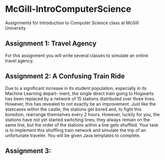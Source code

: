 # McGill-IntroComputerScience
Assignments for Introduction to Computer Science class at McGill University

## Assignment 1: Travel Agency
For this assignment you will write several classes to simulate an online travel agency.

## Assignment 2: A Confusing Train Ride
Due to a significant increase in its student population, especially in its Machine Learning depart-
ment, the single direct train going to Hogwarts has been replaced by a network of 15 stations
distributed over three lines. However, this has revealed to not exactly be an improvement. Just
like the staircases within the castle, the stations get bored and, to fight this boredom, rearrange
themselves every 2 hours. However, luckily for you, the stations have not yet started switching lines;
they always remain on the same line, but the order of the stations within a line gets shuffled.
Your task is to implement this shuffling train network and simulate the trip of an unfortunate
traveler. You will be given Java templates to complete.

## Assignment 3: 
